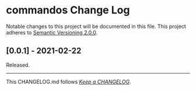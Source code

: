 #   commandos Change Log

Notable changes to this project will be documented in this file. This project adheres to [Semantic Versioning 2.0.0](http://semver.org/).

##	[0.0.1] - 2021-02-22

Released.

---
This CHANGELOG.md follows [*Keep a CHANGELOG*](http://keepachangelog.com/).
